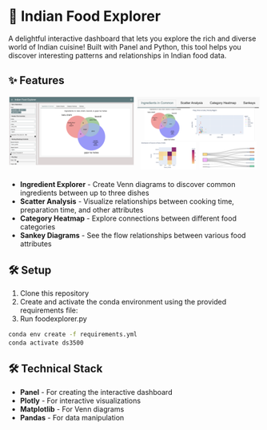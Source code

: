 # 🍛 Indian Food Explorer

A delightful interactive dashboard that lets you explore the rich and diverse world of Indian cuisine! Built with Panel and Python, this tool helps you discover interesting patterns and relationships in Indian food data.

## ✨ Features

![image](image.png)

- **Ingredient Explorer** - Create Venn diagrams to discover common ingredients between up to three dishes
- **Scatter Analysis** - Visualize relationships between cooking time, preparation time, and other attributes
- **Category Heatmap** - Explore connections between different food categories
- **Sankey Diagrams** - See the flow relationships between various food attributes

## 🛠️ Setup

1. Clone this repository
2. Create and activate the conda environment using the provided requirements file:
3. Run foodexplorer.py
```bash
conda env create -f requirements.yml
conda activate ds3500
```

## 🛠️ Technical Stack

- **Panel** - For creating the interactive dashboard
- **Plotly** - For interactive visualizations
- **Matplotlib** - For Venn diagrams
- **Pandas** - For data manipulation

